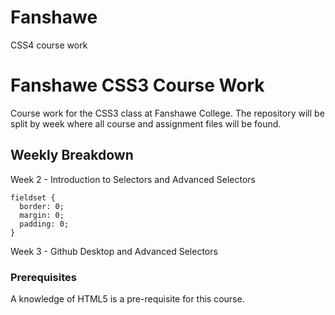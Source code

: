 # Fanshawe
CSS4 course work
# Fanshawe CSS3 Course Work

Course work for the CSS3 class at Fanshawe College. The repository will be split by week where all course and assignment files will be found.

## Weekly Breakdown

Week 2 - Introduction to Selectors and Advanced Selectors

```
fieldset {
  border: 0;
  margin: 0;
  padding: 0;
}
```
Week 3 - Github Desktop and Advanced Selectors
### Prerequisites

A knowledge of HTML5 is a pre-requisite for this course.
